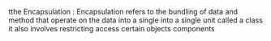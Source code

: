 tthe Encapsulation :
    Encapsulation refers to the bundling of data and method that operate on the data into a single into a single unit called a class
    it also involves restricting access certain objects components 

